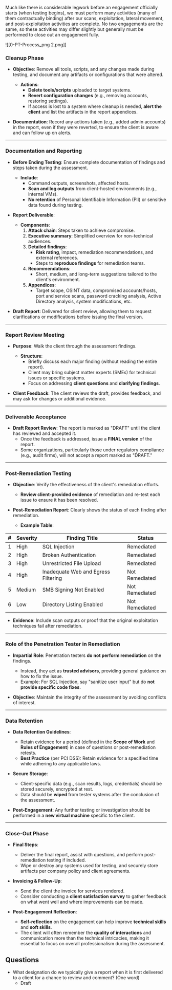 Much like there is considerable legwork before an engagement officially starts (when testing begins), we must perform many activities (many of them contractually binding) after our scans, exploitation, lateral movement, and post-exploitation activities are complete. No two engagements are the same, so these activities may differ slightly but generally must be performed to close out an engagement fully.

![[0-PT-Process_png 2.png]]

### Cleanup Phase

- **Objective**: Remove all tools, scripts, and any changes made during testing, and document any artifacts or configurations that were altered.
  - **Actions**:
    - **Delete tools/scripts** uploaded to target systems.
    - **Revert configuration changes** (e.g., removing accounts, restoring settings).
    - If access is lost to a system where cleanup is needed, **alert the client** and list the artifacts in the report appendices.
  
- **Documentation**: Record any actions taken (e.g., added admin accounts) in the report, even if they were reverted, to ensure the client is aware and can follow up on alerts.

---

### Documentation and Reporting

- **Before Ending Testing**: Ensure complete documentation of findings and steps taken during the assessment.
  - **Include**:
    - Command outputs, screenshots, affected hosts.
    - **Scan and log outputs** from client-hosted environments (e.g., internal VMs).
    - **No retention** of Personal Identifiable Information (PII) or sensitive data found during testing.

- **Report Deliverable**:
  - **Components**:
    1. **Attack chain**: Steps taken to achieve compromise.
    2. **Executive summary**: Simplified overview for non-technical audiences.
    3. **Detailed findings**:
       - **Risk rating**, impact, remediation recommendations, and external references.
       - Steps to **reproduce findings** for remediation teams.
    4. **Recommendations**:
       - Short, medium, and long-term suggestions tailored to the client's environment.
    5. **Appendices**:
       - Target scope, OSINT data, compromised accounts/hosts, port and service scans, password cracking analysis, Active Directory analysis, system modifications, etc.

- **Draft Report**: Delivered for client review, allowing them to request clarifications or modifications before issuing the final version.

---

### Report Review Meeting

- **Purpose**: Walk the client through the assessment findings.
  - **Structure**:
    - Briefly discuss each major finding (without reading the entire report).
    - Client may bring subject matter experts (SMEs) for technical issues or specific systems.
    - Focus on addressing **client questions** and **clarifying findings**.

- **Client Feedback**: The client reviews the draft, provides feedback, and may ask for changes or additional evidence.

---

### Deliverable Acceptance

- **Draft Report Review**: The report is marked as "DRAFT" until the client has reviewed and accepted it.
  - Once the feedback is addressed, issue a **FINAL version** of the report.
  - Some organizations, particularly those under regulatory compliance (e.g., audit firms), will not accept a report marked as "DRAFT."

---

### Post-Remediation Testing

- **Objective**: Verify the effectiveness of the client's remediation efforts.
  - **Review client-provided evidence** of remediation and re-test each issue to ensure it has been resolved.

- **Post-Remediation Report**: Clearly shows the status of each finding after remediation.
  - **Example Table**:

| #  | Severity | Finding Title                         | Status         |
|----|----------|---------------------------------------|----------------|
| 1  | High     | SQL Injection                         | Remediated     |
| 2  | High     | Broken Authentication                 | Remediated     |
| 3  | High     | Unrestricted File Upload              | Remediated     |
| 4  | High     | Inadequate Web and Egress Filtering   | Not Remediated |
| 5  | Medium   | SMB Signing Not Enabled               | Not Remediated |
| 6  | Low      | Directory Listing Enabled             | Not Remediated |

- **Evidence**: Include scan outputs or proof that the original exploitation techniques fail after remediation.

---

### Role of the Penetration Tester in Remediation

- **Impartial Role**: Penetration testers **do not perform remediation** on the findings.
  - Instead, they act as **trusted advisors**, providing general guidance on how to fix the issue.
  - Example: For SQL Injection, say "sanitize user input" but do **not provide specific code fixes**.

- **Objective**: Maintain the integrity of the assessment by avoiding conflicts of interest.

---

### Data Retention

- **Data Retention Guidelines**:
  - Retain evidence for a period (defined in the **Scope of Work** and **Rules of Engagement**) in case of questions or post-remediation retests.
  - **Best Practice** (per PCI DSS): Retain evidence for a specified time while adhering to any applicable laws.
  
- **Secure Storage**:
  - Client-specific data (e.g., scan results, logs, credentials) should be stored securely, encrypted at rest.
  - Data should be **wiped** from tester systems after the conclusion of the assessment.

- **Post-Engagement**: Any further testing or investigation should be performed in a **new virtual machine** specific to the client.

---

### Close-Out Phase

- **Final Steps**:
  - Deliver the final report, assist with questions, and perform post-remediation testing if included.
  - Wipe or destroy any systems used for testing, and securely store artifacts per company policy and client agreements.
  
- **Invoicing & Follow-Up**: 
  - Send the client the invoice for services rendered.
  - Consider conducting a **client satisfaction survey** to gather feedback on what went well and where improvements can be made.

- **Post-Engagement Reflection**: 
  - **Self-reflection** on the engagement can help improve **technical skills** and **soft skills**.
  - The client will often remember the **quality of interactions** and communication more than the technical intricacies, making it essential to focus on overall professionalism during the assessment.


## Questions
- What designation do we typically give a report when it is first delivered to a client for a chance to review and comment? (One word)
	- Draft